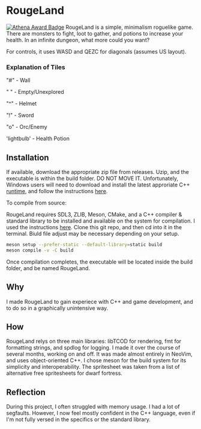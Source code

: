 # RougeLand
[![Athena Award Badge](https://img.shields.io/endpoint?url=https%3A%2F%2Faward.athena.hackclub.com%2Fapi%2Fbadge)](https://award.athena.hackclub.com?utm_source=readme)
RougeLand is a simple, minimalism roguelike game. There are monsters to fight, loot to gather, and potions to increase your health. In an infinite dungeon, what more could you want?

For controls, it uses WASD and QEZC for diagonals (assumes US layout).
### Explanation of Tiles
"#" - Wall

" " - Empty/Unexplored

"^" - Helmet

"!" - Sword

"o" - Orc/Enemy

'lightbulb' - Health Potion
## Installation
If available, download the appropriate zip file from releases. Uzip, and the executable is within the build folder. DO NOT MOVE IT.
Unfortunately, Windows users will need to download and install the latest approriate C++ [runtime](https://aka.ms/vs/17/release/vc_redist.x64.exe), and follow the instructions [here](https://learncodethehardway.com/courses/learn-cpp-the-hard-way/1-the-basics/01-gearing-up/).

To compile from source:

RougeLand requires SDL3, ZLIB, Meson, CMake, and a C++ compiler & standard library to be installed and available on the system for compilation.
I used the instructions [here](https://learncodethehardway.com/courses/learn-cpp-the-hard-way/1-the-basics/01-gearing-up/).
Clone this git repo, and then cd into it in the terminal. Biuld file adjust may be necessary depending on your setup.

```bash
meson setup --prefer-static --default-library=static build
meson compile -v -C build
```
Once compilation completes, the executable will be located inside the build folder, and be named RougeLand.
## Why
I made RougeLand to gain experiece with C++ and game development, and to do so in a graphically unintensive way.
## How
RougeLand relys on three main libraries: libTCOD for rendering, fmt for formatting strings, and spdlog for logging. I made it over the course of several months, working on and off. It was made almost entirely in NeoVim, and uses object-oriented C++. I chose meson for the build system for its simplicity and interoperability. The spritesheet was taken from a list of alternative free spritesheets for dwarf fortress.
## Reflection
During this project, I often struggled with memory usage. I had a lot of segfaults. However, I now feel mostly confident in the C++ language, even if I'm not fully versed in the specifics or the standard library.
